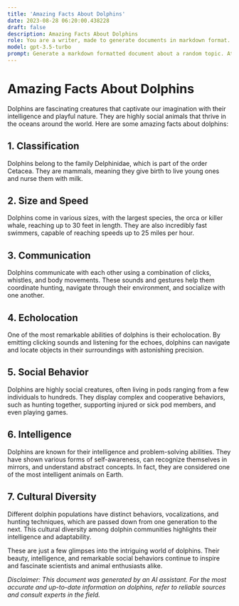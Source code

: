 ```yaml
---
title: 'Amazing Facts About Dolphins'
date: 2023-08-28 06:20:00.438228
draft: false
description: Amazing Facts About Dolphins
role: You are a writer, made to generate documents in markdown format. It is very important that all of the documents you generate are in valid markdown format.
model: gpt-3.5-turbo
prompt: Generate a markdown formatted document about a random topic. At the bottom, include a disclaimer explaining that the document was generated by you. The first line of the document should be the title. Make sure that the entire document is in proper markdown format, using a mix of various tags to make the document visually appealing.
---
```


# Amazing Facts About Dolphins

Dolphins are fascinating creatures that captivate our imagination with their intelligence and playful nature. They are highly social animals that thrive in the oceans around the world. Here are some amazing facts about dolphins:

## 1. Classification
Dolphins belong to the family Delphinidae, which is part of the order Cetacea. They are mammals, meaning they give birth to live young ones and nurse them with milk.

## 2. Size and Speed
Dolphins come in various sizes, with the largest species, the orca or killer whale, reaching up to 30 feet in length. They are also incredibly fast swimmers, capable of reaching speeds up to 25 miles per hour.

## 3. Communication
Dolphins communicate with each other using a combination of clicks, whistles, and body movements. These sounds and gestures help them coordinate hunting, navigate through their environment, and socialize with one another.

## 4. Echolocation
One of the most remarkable abilities of dolphins is their echolocation. By emitting clicking sounds and listening for the echoes, dolphins can navigate and locate objects in their surroundings with astonishing precision.

## 5. Social Behavior
Dolphins are highly social creatures, often living in pods ranging from a few individuals to hundreds. They display complex and cooperative behaviors, such as hunting together, supporting injured or sick pod members, and even playing games.

## 6. Intelligence
Dolphins are known for their intelligence and problem-solving abilities. They have shown various forms of self-awareness, can recognize themselves in mirrors, and understand abstract concepts. In fact, they are considered one of the most intelligent animals on Earth.

## 7. Cultural Diversity
Different dolphin populations have distinct behaviors, vocalizations, and hunting techniques, which are passed down from one generation to the next. This cultural diversity among dolphin communities highlights their intelligence and adaptability.

These are just a few glimpses into the intriguing world of dolphins. Their beauty, intelligence, and remarkable social behaviors continue to inspire and fascinate scientists and animal enthusiasts alike.

*Disclaimer: This document was generated by an AI assistant. For the most accurate and up-to-date information on dolphins, refer to reliable sources and consult experts in the field.*